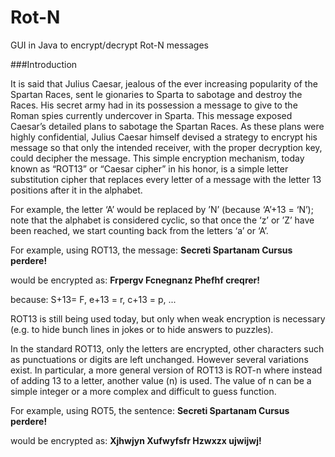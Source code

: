 Rot-N
=====

GUI in Java to encrypt/decrypt Rot-N messages

###Introduction

It is said that Julius Caesar, jealous of the ever increasing popularity of the Spartan Races, sent le gionaries to Sparta to sabotage and destroy the Races. His secret army had in its possession a message to give to the Roman spies currently undercover in Sparta. This message exposed Caesar’s detailed plans to sabotage the Spartan
Races. As these plans were highly confidential, Julius Caesar himself devised a strategy to encrypt his message
so that only the intended receiver, with the proper decryption key, could decipher the message. This simple encryption
mechanism, today known as “ROT13” or “Caesar cipher” in his honor, is a simple letter substitution cipher that replaces every letter of a message with the letter 13 positions after it in the alphabet.

For example, the letter ‘A’ would be replaced by ’N’ (because ‘A’+13 = ‘N’); 
note that the alphabet is considered cyclic, so that once the ‘z’ or ’Z’ have been reached, we start counting back from the letters ‘a’ or ‘A’.


For example, using ROT13, the message:  **Secreti Spartanam Cursus perdere!**

would be encrypted as:                  **Frpergv Fcnegnanz Phefhf creqrer!**

because: S+13= F, e+13 = r, c+13 = p, ...

ROT13 is still being used today, but only when weak encryption is necessary (e.g. to hide bunch lines in jokes or to hide answers to puzzles).
 
In the standard ROT13, only the letters are encrypted, other characters such as punctuations or digits are left unchanged.
However several variations exist. In particular, a more general version of ROT13 is ROT-n where instead of adding 13 to a letter, another value (n) is used. The value of n can be a simple integer or a more complex and difficult to guess function.


For example, using ROT5, the sentence: **Secreti Spartanam Cursus perdere!**

would be encrypted as:                 **Xjhwjyn Xufwyfsfr Hzwxzx ujwijwj!**
